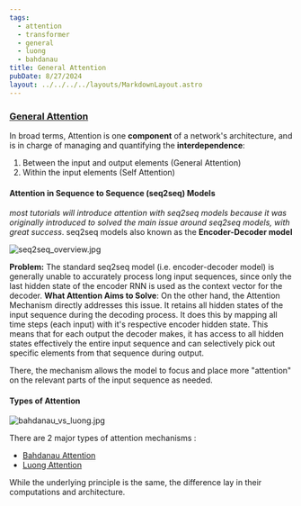 ```yaml
---
tags:
  - attention
  - transformer
  - general
  - luong
  - bahdanau
title: General Attention
pubDate: 8/27/2024
layout: ../../../../layouts/MarkdownLayout.astro
---
```


### [General Attention](https://blog.floydhub.com/attention-mechanism/)

In broad terms, Attention is one **component** of a network's architecture, and is in charge of managing and quantifying the **interdependence**:
1. Between the input and output elements (General Attention)
2. Within the input elements (Self Attention)

#### Attention in Sequence to Sequence (seq2seq) Models

*most tutorials will introduce attention with seq2seq models because it was originally introduced to solved the main issue around seq2seq models, with great success*. seq2seq models also known as the **Encoder-Decoder model**

![seq2seq_overview.jpg](https://i.imgur.com/HW6SXYa.png)

**Problem:**
The standard seq2seq model (i.e. encoder-decoder model) is generally unable to accurately process long input sequences, since only the last hidden state of the encoder RNN is used as the context vector for the decoder.
**What Attention Aims to Solve**:
On the other hand, the Attention Mechanism directly addresses this issue. It retains all hidden states of the input sequence during the decoding process. 
It does this by mapping all time steps (each input) with it's respective encoder hidden state. This means that for each output the decoder makes, it has access to all hidden states effectively the entire input sequence and can selectively pick out specific elements from that sequence during output.

There, the mechanism allows the model to focus and place more "attention" on the relevant parts of the input sequence as needed.

#### Types of Attention

![bahdanau_vs_luong.jpg](https://wikidocs.net/images/page/159523/2_Slide41-1.png)

There are 2 major types of attention mechanisms :
- [Bahdanau Attention](bahdanau_attention)
- [Luong Attention](luong_attention.md)

While the underlying principle is the same, the difference lay in their computations and architecture.
